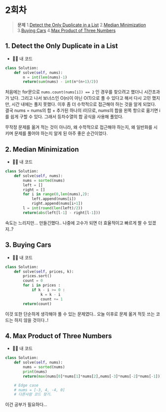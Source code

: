 # 2회차
> **문제**
1.[Detect the Only Duplicate in a List](https://binarysearch.com/problems/Detect-the-Only-Duplicate-in-a-List)
2.[Median Minimization](https://binarysearch.com/problems/Median-Minimization)
3.[Buying Cars](https://binarysearch.com/problems/Buying-Cars)
4.[Max Product of Three Numbers](https://binarysearch.com/problems/Max-Product-of-Three-Numbers)

## 1. Detect the Only Duplicate in a List

- 🙋‍♀️  내 코드
```python
class Solution:
    def solve(self, nums):
        n = int(len(nums)-1)
        return(sum(nums) - int(n*(n+1)/2))
```
처음에는 for문으로 ```nums.count(nums[i]) == 2``` 인 경우를 찾으려고 했더니 시간초과가 났다.
그리고 나서 보너스인 O(n)이 아닌 O(1)으로 풀 수 있다고 해서 다시 고민 했지만, 시간 내에는 풀지 못했다.
이후 좀 더 수학적으로 접근해야 하는 것을 알게 되었다. 
결국 nums = nums의 합 + 추가된 하나의 i이므로,
nums의 합을 왼쪽 항으로 옮기면 i를 쉽게 구할 수 있다.
그래서 등차수열의 합 공식을 사용해 풀었다.

무작정 문제를 옮겨 적는 것이 아니라, 왜 수학적으로 접근해야 하는지, 왜 일반화를 시키며 문제를 풀어야 하는지 알게 된 아주 좋은 순간이었다.

## 2. Median Minimization

- 🙋‍♀️  내 코드
```python
class Solution:
    def solve(self, nums):
        nums = sorted(nums)
        left = []
        right = []
        for i in range(0,len(nums),2):
            left.append(nums[i])
            right.append(nums[i+1])
        l = int(round(len(left)/2))
        return(abs(left[l-1] - right[l-1]))
```
속도는 느리지만... 만들긴했다.. 나중에 고수가 되면 더 효율적이고 빠르게 짤 수 있겠지..?

## 3. Buying Cars

- 🙋‍♀️  내 코드
```python
class Solution:
    def solve(self, prices, k):
        prices.sort()
        count = 0
        for i in prices :
            if k - i >= 0 :
                k = k - i
                count += 1
        return(count)
```

이것 또한 단순하게 생각해야 풀 수 있는 문제였다..
오늘 이후로 문제 옮겨 적듯 쓰는 코드는 하지 않을 것이다..!
## 4. Max Product of Three Numbers

- 🙋‍♀️  내 코드
```python
class Solution:
    def solve(self, nums):
        nums = sorted(nums)
        print(nums)
        return(max(nums[0]*nums[1]*nums[2],nums[-3]*nums[-2]*nums[-1]))

    # Edge case
    # nums = [-3, 4, -4, 0]
    # 다른사람 코드 찾기.
```

이건 공부가 필요하다...
